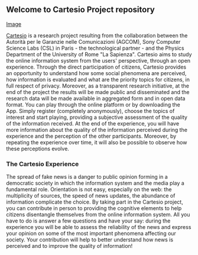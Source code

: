 ## Welcome to Cartesio Project repository

[Image](https://raw.githubusercontent.com/SonyCSLParis/cartesio-data/gh-pages/Screenshot%202022-04-14%20at%2012.00.10%202.jpg)

[Cartesio](www.cartesio.news) is a research project resulting from the collaboration between the Autorità per le Garanzie nelle Comunicazioni (AGCOM), Sony Computer Science Labs (CSL) in Paris - the technological partner - and the Physics Department of the University of Rome "La Sapienza". Cartesio aims to study the online information system from the users' perspective, through an open experience. Through the direct participation of citizens, Cartesio provides an opportunity to understand how some social phenomena are perceived, how information is evaluated and what are the priority topics for citizens, in full respect of privacy. Moreover, as a transparent research initiative, at the end of the project the results will be made public and disseminated and the research data will be made available in aggregated form and in open data format. You can play through the online platform or by downloading the App. Simply register (completely anonymously), choose the topics of interest and start playing, providing a subjective assessment of the quality of the information received. At the end of the experience, you will have more information about the quality of the information perceived during the experience and the perception of the other participants. Moreover, by repeating the experience over time, it will also be possible to observe how these perceptions evolve.

### The Cartesio Experience

The spread of fake news is a danger to public opinion forming in a democratic society in which the information system and the media play a fundamental role. Orientation is not easy, especially on the web: the multiplicity of sources, the speed of news updates, the abundance of information complicate the choice. By taking part in the Cartesio project, you can contribute in person to providing the cognitive elements to help citizens disentangle themselves from the online information system. All you have to do is answer a few questions and have your say: during the experience you will be able to assess the reliability of the news and express your opinion on some of the most important phenomena affecting our society. Your contribution will help to better understand how news is perceived and to improve the quality of information!

